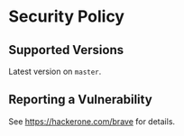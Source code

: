 # Security Policy

## Supported Versions

Latest version on `master`.

## Reporting a Vulnerability

See https://hackerone.com/brave for details.
